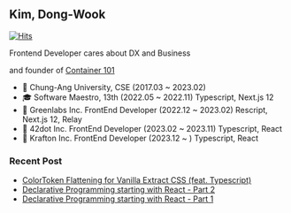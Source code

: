 ## Kim, Dong-Wook

[![Hits](https://hits.seeyoufarm.com/api/count/incr/badge.svg?url=https%3A%2F%2Fgithub.com%2Fwoodi97%2Fhit-counter&count_bg=%23181717&title_bg=%23555555&icon_color=%23E7E7E7&title=visited&edge_flat=true)](https://hits.seeyoufarm.com)

Frontend Developer cares about DX and Business

and founder of [Container 101](https://github.com/container-101)

- 🏫 Chung-Ang University, CSE (2017.03 ~ 2023.02)
- 🎓 Software Maestro, 13th (2022.05 ~ 2022.11) Typescript, Next.js 12
- 🏢 Greenlabs Inc. FrontEnd Developer (2022.12 ~ 2023.02) Rescript, Next.js 12, Relay
- 🏢 42dot Inc. FrontEnd Developer (2023.02 ~ 2023.11) Typescript, React
- 🏢 Krafton Inc. FrontEnd Developer (2023.12 ~ ) Typescript, React

### Recent Post

- [ColorToken Flattening for Vanilla Extract CSS (feat. Typescript)](https://woodi97.github.io/blog/javascript/flat-color-token-object-for-vanilla-extract)
- [Declarative Programming starting with React - Part 2](https://woodi97.github.io/blog/reactjs/declarative-programming-part2)
- [Declarative Programming starting with React - Part 1](https://woodi97.github.io/blog/reactjs/declarative-programming-part1)

